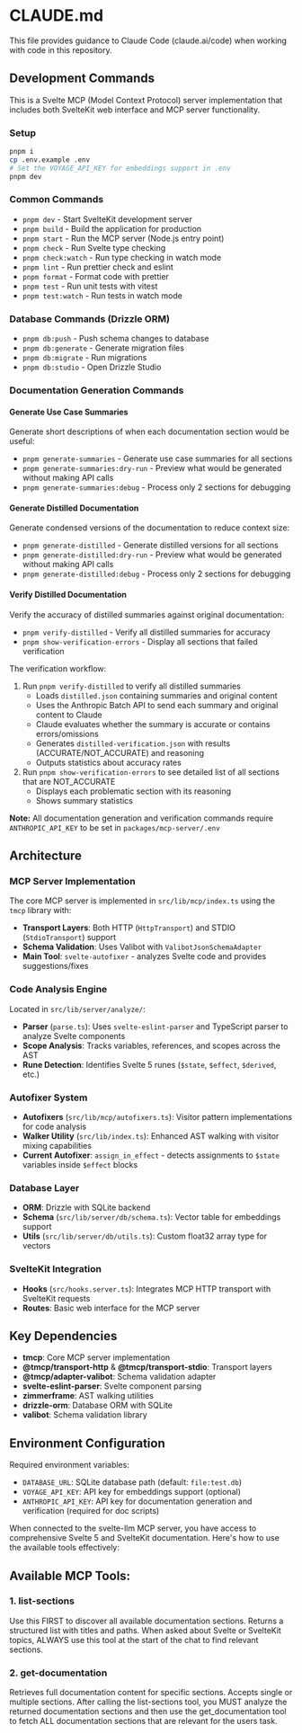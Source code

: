 # CLAUDE.md

This file provides guidance to Claude Code (claude.ai/code) when working with code in this repository.

## Development Commands

This is a Svelte MCP (Model Context Protocol) server implementation that includes both SvelteKit web interface and MCP server functionality.

### Setup

```bash
pnpm i
cp .env.example .env
# Set the VOYAGE_API_KEY for embeddings support in .env
pnpm dev
```

### Common Commands

- `pnpm dev` - Start SvelteKit development server
- `pnpm build` - Build the application for production
- `pnpm start` - Run the MCP server (Node.js entry point)
- `pnpm check` - Run Svelte type checking
- `pnpm check:watch` - Run type checking in watch mode
- `pnpm lint` - Run prettier check and eslint
- `pnpm format` - Format code with prettier
- `pnpm test` - Run unit tests with vitest
- `pnpm test:watch` - Run tests in watch mode

### Database Commands (Drizzle ORM)

- `pnpm db:push` - Push schema changes to database
- `pnpm db:generate` - Generate migration files
- `pnpm db:migrate` - Run migrations
- `pnpm db:studio` - Open Drizzle Studio

### Documentation Generation Commands

#### Generate Use Case Summaries

Generate short descriptions of when each documentation section would be useful:

- `pnpm generate-summaries` - Generate use case summaries for all sections
- `pnpm generate-summaries:dry-run` - Preview what would be generated without making API calls
- `pnpm generate-summaries:debug` - Process only 2 sections for debugging

#### Generate Distilled Documentation

Generate condensed versions of the documentation to reduce context size:

- `pnpm generate-distilled` - Generate distilled versions for all sections
- `pnpm generate-distilled:dry-run` - Preview what would be generated without making API calls
- `pnpm generate-distilled:debug` - Process only 2 sections for debugging

#### Verify Distilled Documentation

Verify the accuracy of distilled summaries against original documentation:

- `pnpm verify-distilled` - Verify all distilled summaries for accuracy
- `pnpm show-verification-errors` - Display all sections that failed verification

The verification workflow:
1. Run `pnpm verify-distilled` to verify all distilled summaries
   - Loads `distilled.json` containing summaries and original content
   - Uses the Anthropic Batch API to send each summary and original content to Claude
   - Claude evaluates whether the summary is accurate or contains errors/omissions
   - Generates `distilled-verification.json` with results (ACCURATE/NOT_ACCURATE) and reasoning
   - Outputs statistics about accuracy rates
2. Run `pnpm show-verification-errors` to see detailed list of all sections that are NOT_ACCURATE
   - Displays each problematic section with its reasoning
   - Shows summary statistics

**Note:** All documentation generation and verification commands require `ANTHROPIC_API_KEY` to be set in `packages/mcp-server/.env`

## Architecture

### MCP Server Implementation

The core MCP server is implemented in `src/lib/mcp/index.ts` using the `tmcp` library with:

- **Transport Layers**: Both HTTP (`HttpTransport`) and STDIO (`StdioTransport`) support
- **Schema Validation**: Uses Valibot with `ValibotJsonSchemaAdapter`
- **Main Tool**: `svelte-autofixer` - analyzes Svelte code and provides suggestions/fixes

### Code Analysis Engine

Located in `src/lib/server/analyze/`:

- **Parser** (`parse.ts`): Uses `svelte-eslint-parser` and TypeScript parser to analyze Svelte components
- **Scope Analysis**: Tracks variables, references, and scopes across the AST
- **Rune Detection**: Identifies Svelte 5 runes (`$state`, `$effect`, `$derived`, etc.)

### Autofixer System

- **Autofixers** (`src/lib/mcp/autofixers.ts`): Visitor pattern implementations for code analysis
- **Walker Utility** (`src/lib/index.ts`): Enhanced AST walking with visitor mixing capabilities
- **Current Autofixer**: `assign_in_effect` - detects assignments to `$state` variables inside `$effect` blocks

### Database Layer

- **ORM**: Drizzle with SQLite backend
- **Schema** (`src/lib/server/db/schema.ts`): Vector table for embeddings support
- **Utils** (`src/lib/server/db/utils.ts`): Custom float32 array type for vectors

### SvelteKit Integration

- **Hooks** (`src/hooks.server.ts`): Integrates MCP HTTP transport with SvelteKit requests
- **Routes**: Basic web interface for the MCP server

## Key Dependencies

- **tmcp**: Core MCP server implementation
- **@tmcp/transport-http** & **@tmcp/transport-stdio**: Transport layers
- **@tmcp/adapter-valibot**: Schema validation adapter
- **svelte-eslint-parser**: Svelte component parsing
- **zimmerframe**: AST walking utilities
- **drizzle-orm**: Database ORM with SQLite
- **valibot**: Schema validation library

## Environment Configuration

Required environment variables:

- `DATABASE_URL`: SQLite database path (default: `file:test.db`)
- `VOYAGE_API_KEY`: API key for embeddings support (optional)
- `ANTHROPIC_API_KEY`: API key for documentation generation and verification (required for doc scripts)

When connected to the svelte-llm MCP server, you have access to comprehensive Svelte 5 and SvelteKit documentation. Here's how to use the available tools effectively:

## Available MCP Tools:

### 1. list-sections

Use this FIRST to discover all available documentation sections. Returns a structured list with titles and paths.
When asked about Svelte or SvelteKit topics, ALWAYS use this tool at the start of the chat to find relevant sections.

### 2. get-documentation

Retrieves full documentation content for specific sections. Accepts single or multiple sections.
After calling the list-sections tool, you MUST analyze the returned documentation sections and then use the get_documentation tool to fetch ALL documentation sections that are relevant for the users task.
